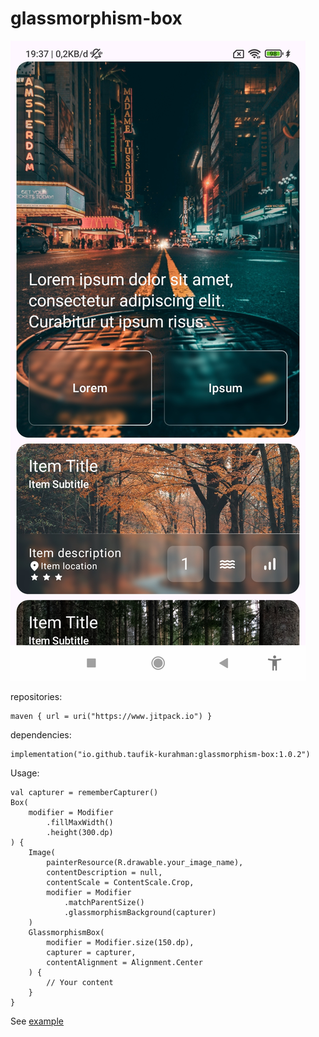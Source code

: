 # glassmorphism-box

![image](https://github.com/taufik-kurahman/glassmorphism-box/blob/master/example.jpg)

repositories:
```
maven { url = uri("https://www.jitpack.io") }
```
dependencies:
```
implementation("io.github.taufik-kurahman:glassmorphism-box:1.0.2")
```

Usage: 

```
val capturer = rememberCapturer()
Box(
    modifier = Modifier
        .fillMaxWidth()
        .height(300.dp)
) {
    Image(
        painterResource(R.drawable.your_image_name),
        contentDescription = null,
        contentScale = ContentScale.Crop,
        modifier = Modifier
            .matchParentSize()
            .glassmorphismBackground(capturer)
    )
    GlassmorphismBox(
        modifier = Modifier.size(150.dp),
        capturer = capturer,
        contentAlignment = Alignment.Center
    ) {
        // Your content
    }
}
```
See [example](https://github.com/taufik-kurahman/glassmorphism-box/blob/master/app/src/main/java/io/github/taufik_kurahman/glassmorphism_box_example/MainActivity.kt)
